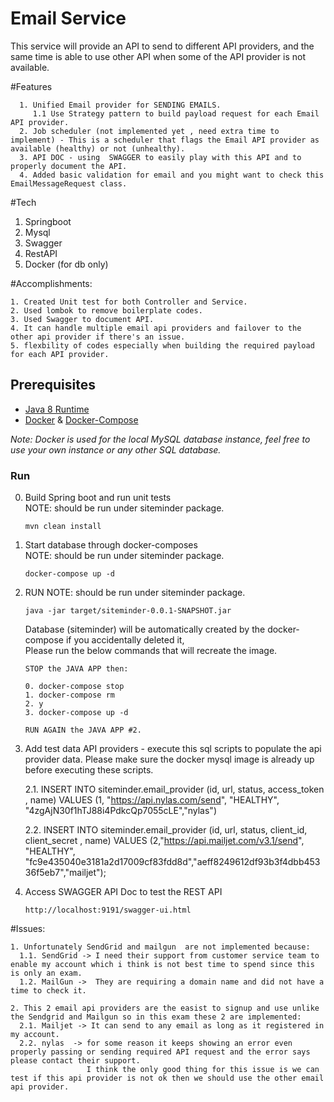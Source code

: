 # Email Service

This service will provide an API to send to different API providers, and the same time is able to use other API when some of the API provider is not available.


#Features
 ```
   1. Unified Email provider for SENDING EMAILS.
      1.1 Use Strategy pattern to build payload request for each Email API provider.
   2. Job scheduler (not implemented yet , need extra time to implement) - This is a scheduler that flags the Email API provider as available (healthy) or not (unhealthy).
   3. API DOC - using  SWAGGER to easily play with this API and to properly document the API.
   4. Added basic validation for email and you might want to check this EmailMessageRequest class.
  ```
#Tech

1. Springboot
2. Mysql
3. Swagger
4. RestAPI
5. Docker (for db only)

#Accomplishments:
 ```  
1. Created Unit test for both Controller and Service.
2. Used lombok to remove boilerplate codes.
3. Used Swagger to document API.
4. It can handle multiple email api providers and failover to the other api provider if there's an issue.
5. flexbility of codes especially when building the required payload for each API provider.
 ```  

## Prerequisites

* [Java 8 Runtime](https://www.oracle.com/java/technologies/javase-jdk11-downloads.html)
* [Docker](https://docs.docker.com/get-docker/) & [Docker-Compose](https://docs.docker.com/compose/install/)

*Note: Docker is used for the local MySQL database instance, feel free to use your own instance or any other SQL database.*



### Run

0. Build Spring boot and run unit tests <br/>
   NOTE: should be run under siteminder package.
   ```
   mvn clean install 
    ```
1. Start database through docker-composes<br/>
   NOTE: should be run under siteminder package.

    ```
    docker-compose up -d
    ```

2. RUN   NOTE: should be run under siteminder package.
   ```
   java -jar target/siteminder-0.0.1-SNAPSHOT.jar
   ```
   Database (siteminder) will be automatically created by the docker-compose if you accidentally deleted it, <br/>
   Please run the below commands that will recreate the image.

   ```
   STOP the JAVA APP then:
   
   0. docker-compose stop
   1. docker-compose rm
   2. y
   3. docker-compose up -d
   
   RUN AGAIN the JAVA APP #2.
   ```

3. Add test data API providers - execute this sql scripts to populate the api provider data. Please make sure the docker mysql image is already up before executing these scripts.


    2.1. INSERT INTO siteminder.email_provider (id, url, status, access_token , name) VALUES (1, "https://api.nylas.com/send", "HEALTHY", "4zgAjN30f1hTJ88i4PdkcQp7055cLE","nylas")
    
    2.2. INSERT INTO siteminder.email_provider (id, url, status, client_id, client_secret , name) VALUES (2,"https://api.mailjet.com/v3.1/send", "HEALTHY", "fc9e435040e3181a2d17009cf83fdd8d","aeff8249612df93b3f4dbb45336f5eb7","mailjet");

 
4. Access SWAGGER API Doc to test the REST API
   ```
   http://localhost:9191/swagger-ui.html
   ``` 


#Issues:
 ``` 
1. Unfortunately SendGrid and mailgun  are not implemented because:
   1.1. SendGrid -> I need their support from customer service team to enable my account which i think is not best time to spend since this is only an exam.
   1.2. MailGun ->  They are requiring a domain name and did not have a time to check it.
``` 
``` 
2. This 2 email api providers are the easist to signup and use unlike the Sendgrid and Mailgun so in this exam these 2 are implemented:
  2.1. Mailjet -> It can send to any email as long as it registered in my account.
  2.2. nylas  -> for some reason it keeps showing an error even properly passing or sending required API request and the error says please contact their support.
                 I think the only good thing for this issue is we can test if this api provider is not ok then we should use the other email api provider.
``` 

